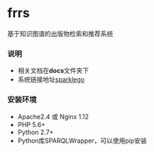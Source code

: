 # frrs
基于知识图谱的出版物检索和推荐系统

### 说明
 + 相关文档在**docs**文件夹下
 + 系统链接地址<a href="https://www.sparklego.cn/" target="_blank">sparklego</a>

### 安装环境
 + Apache2.4 或 Nginx 1.12
 + PHP 5.6+
 + Python 2.7+
 + Python库SPARQLWrapper，可以使用pip安装
